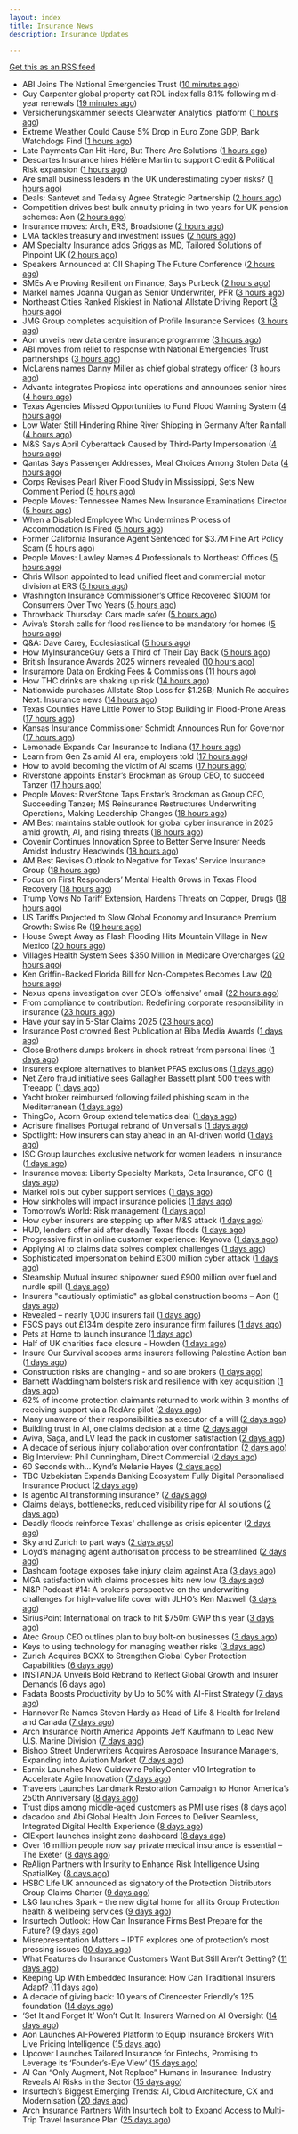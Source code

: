 ```yaml
---
layout: index
title: Insurance News
description: Insurance Updates

---
```


[Get this as an RSS feed](/insurance.rss)

<!-- news_marker starts -->
- ABI Joins The National Emergencies Trust ([10 minutes ago](https://insurance-edge.net/2025/07/10/abi-joins-the-national-emergencies-trust/))
- Guy Carpenter global property cat ROL index falls 8.1% following mid-year renewals ([19 minutes ago](https://www.reinsurancene.ws/guy-carpenter-global-property-cat-rol-index-falls-8-1-following-mid-year-renewals/))
- Versicherungskammer selects Clearwater Analytics’ platform ([1 hours ago](https://www.reinsurancene.ws/versicherungskammer-selects-clearwater-analytics-platform/))
- Extreme Weather Could Cause 5% Drop in Euro Zone GDP, Bank Watchdogs Find ([1 hours ago](https://www.insurancejournal.com/news/international/2025/07/10/831114.htm))
- Late Payments Can Hit Hard, But There Are Solutions ([1 hours ago](https://insurance-edge.net/2025/07/10/late-payments-can-hit-hard-but-there-are-solutions/))
- Descartes Insurance hires Hélène Martin to support Credit & Political Risk expansion ([1 hours ago](https://www.reinsurancene.ws/descartes-insurance-hires-helene-martin-to-support-credit-political-risk-expansion/))
- Are small business leaders in the UK underestimating cyber risks? ([1 hours ago](https://www.insurancebusinessmag.com/uk/news/cyber/are-small-business-leaders-in-the-uk-underestimating-cyber-risks-542090.aspx))
- Deals: Santevet and Tedaisy Agree Strategic Partnership ([2 hours ago](https://insurance-edge.net/2025/07/10/deals-santevet-and-tedaisy-agree-strategic-partnership/))
- Competition drives best bulk annuity pricing in two years for UK pension schemes: Aon ([2 hours ago](https://www.reinsurancene.ws/competition-drives-best-bulk-annuity-pricing-in-two-years-for-uk-pension-schemes-aon/))
- Insurance moves: Arch, ERS, Broadstone ([2 hours ago](https://www.insurancebusinessmag.com/uk/news/breaking-news/insurance-moves-arch-ers-broadstone-542088.aspx))
- LMA tackles treasury and investment issues ([2 hours ago](https://www.insurancebusinessmag.com/uk/news/breaking-news/lma-tackles-treasury-and-investment-issues-542087.aspx))
- AM Specialty Insurance adds Griggs as MD, Tailored Solutions of Pinpoint UK ([2 hours ago](https://www.reinsurancene.ws/am-specialty-insurance-adds-griggs-as-md-tailored-solutions-of-pinpoint-uk/))
- Speakers Announced at CII Shaping The Future Conference ([2 hours ago](https://insurance-edge.net/2025/07/10/speakers-announced-at-cii-shaping-the-future-conference/))
- SMEs Are Proving Resilient on Finance, Says Purbeck ([2 hours ago](https://insurance-edge.net/2025/07/10/smes-are-proving-resilient-on-finance-says-purbeck/))
- Markel names Joanna Quigan as Senior Underwriter, PFR ([3 hours ago](https://www.reinsurancene.ws/markel-names-joanna-quigan-as-senior-underwriter-pfr/))
- Northeast Cities Ranked Riskiest in National Allstate Driving Report ([3 hours ago](https://www.insurancejournal.com/news/national/2025/07/10/831089.htm))
- JMG Group completes acquisition of Profile Insurance Services ([3 hours ago](https://www.insurancebusinessmag.com/uk/news/breaking-news/jmg-group-completes-acquisition-of-profile-insurance-services-542083.aspx))
- Aon unveils new data centre insurance programme ([3 hours ago](https://www.insurancebusinessmag.com/uk/news/breaking-news/aon-unveils-new-data-centre-insurance-programme-542077.aspx))
- ABI moves from relief to response with National Emergencies Trust partnerships ([3 hours ago](https://www.insurancebusinessmag.com/uk/news/non-profits/abi-moves-from-relief-to-response-with-national-emergencies-trust-partnerships-542076.aspx))
- McLarens names Danny Miller as chief global strategy officer ([3 hours ago](https://www.insurancebusinessmag.com/uk/news/breaking-news/mclarens-names-danny-miller-as-chief-global-strategy-officer-542066.aspx))
- Advanta integrates Propicsa into operations and announces senior hires ([4 hours ago](https://www.reinsurancene.ws/advanta-integrates-propicsa-into-operations-and-announces-senior-hires/))
- Texas Agencies Missed Opportunities to Fund Flood Warning System ([4 hours ago](https://www.insurancejournal.com/news/southcentral/2025/07/10/831104.htm))
- Low Water Still Hindering Rhine River Shipping in Germany After Rainfall ([4 hours ago](https://www.insurancejournal.com/news/international/2025/07/10/831076.htm))
- M&S Says April Cyberattack Caused by Third-Party Impersonation ([4 hours ago](https://www.insurancejournal.com/news/international/2025/07/10/831058.htm))
- Qantas Says Passenger Addresses, Meal Choices Among Stolen Data ([4 hours ago](https://www.insurancejournal.com/news/international/2025/07/10/831030.htm))
- Corps Revises Pearl River Flood Study in Mississippi, Sets New Comment Period ([5 hours ago](https://www.insurancejournal.com/news/southeast/2025/07/10/831067.htm))
- People Moves: Tennessee Names New Insurance Examinations Director ([5 hours ago](https://www.insurancejournal.com/news/southeast/2025/07/10/830972.htm))
- When a Disabled Employee Who Undermines Process of Accommodation Is Fired ([5 hours ago](https://www.insurancejournal.com/news/east/2025/07/10/830982.htm))
- Former California Insurance Agent Sentenced for $3.7M Fine Art Policy Scam ([5 hours ago](https://www.insurancejournal.com/news/west/2025/07/10/830975.htm))
- People Moves: Lawley Names 4 Professionals to Northeast Offices ([5 hours ago](https://www.insurancejournal.com/news/east/2025/07/10/830585.htm))
- Chris Wilson appointed to lead unified fleet and commercial motor division at ERS ([5 hours ago](https://www.reinsurancene.ws/chris-wilson-appointed-to-lead-unified-fleet-and-commercial-motor-division-at-ers/))
- Washington Insurance Commissioner’s Office Recovered $100M for Consumers Over Two Years ([5 hours ago](https://www.insurancejournal.com/news/national/2025/07/10/830827.htm))
- Throwback Thursday: Cars made safer ([5 hours ago](https://www.postonline.co.uk/personal/7956734/throwback-thursday-cars-made-safer))
- Aviva’s Storah calls for flood resilience to be mandatory for homes ([5 hours ago](https://www.postonline.co.uk/personal/7958012/aviva%E2%80%99s-storah-calls-for-flood-resilience-to-be-mandatory-for-homes))
- Q&A: Dave Carey, Ecclesiastical ([5 hours ago](https://www.postonline.co.uk/commercial/7957606/qa-dave-carey-ecclesiastical))
- How MyInsuranceGuy Gets a Third of Their Day Back ([5 hours ago](https://www.insurancejournal.com/blogs/ezlynx/2025/07/10/830639.htm))
- British Insurance Awards 2025 winners revealed ([10 hours ago](https://www.postonline.co.uk/broker/7958092/british-insurance-awards-2025-winners-revealed))
- Insuramore Data on Broking Fees & Commissions ([11 hours ago](https://insurance-edge.net/2025/07/09/insuramore-data-on-broking-fees-commissions/))
- How THC drinks are shaking up risk ([14 hours ago](https://www.dig-in.com/opinion/how-thc-drinks-are-shaking-up-risk))
- Nationwide purchases Allstate Stop Loss for $1.25B; Munich Re acquires Next: Insurance news ([14 hours ago](https://www.dig-in.com/news/nationwide-allstate-stop-loss-1-25b-munich-re-acquires-next))
- Texas Counties Have Little Power to Stop Building in Flood-Prone Areas ([17 hours ago](https://www.insurancejournal.com/news/southcentral/2025/07/09/831051.htm))
- Kansas Insurance Commissioner Schmidt Announces Run for Governor ([17 hours ago](https://www.insurancejournal.com/news/midwest/2025/07/09/831038.htm))
- Lemonade Expands Car Insurance to Indiana ([17 hours ago](https://www.insurancejournal.com/news/midwest/2025/07/09/831033.htm))
- Learn from Gen Zs amid AI era, employers told ([17 hours ago](https://www.insurancebusinessmag.com/uk/business-strategy/learn-from-gen-zs-amid-ai-era-employers-told-542007.aspx))
- How to avoid becoming the victim of AI scams ([17 hours ago](https://www.dig-in.com/podcast/how-to-avoid-becoming-the-victim-of-ai-scams))
- Riverstone appoints Enstar’s Brockman as Group CEO, to succeed Tanzer ([17 hours ago](https://www.reinsurancene.ws/riverstone-appoints-brockman-group-ceo-succeed-tanzer/))
- People Moves: RiverStone Taps Enstar’s Brockman as Group CEO, Succeeding Tanzer; MS Reinsurance Restructures Underwriting Operations, Making Leadership Changes ([18 hours ago](https://www.insurancejournal.com/news/international/2025/07/09/830999.htm))
- AM Best maintains stable outlook for global cyber insurance in 2025 amid growth, AI, and rising threats ([18 hours ago](https://www.reinsurancene.ws/am-best-maintains-stable-outlook-for-global-cyber-insurance-in-2025-amid-growth-ai-and-rising-threats/))
- Covenir Continues Innovation Spree to Better Serve Insurer Needs Amidst Industry Headwinds ([18 hours ago](https://www.insurancejournal.com/services/newswire/2025/07/09/830900.htm))
- AM Best Revises Outlook to Negative for Texas’ Service Insurance Group ([18 hours ago](https://www.insurancejournal.com/news/southcentral/2025/07/09/831012.htm))
- Focus on First Responders’ Mental Health Grows in Texas Flood Recovery ([18 hours ago](https://www.insurancejournal.com/news/southcentral/2025/07/09/831008.htm))
- Trump Vows No Tariff Extension, Hardens Threats on Copper, Drugs ([18 hours ago](https://www.insurancejournal.com/news/national/2025/07/09/830989.htm))
- US Tariffs Projected to Slow Global Economy and Insurance Premium Growth: Swiss Re ([19 hours ago](https://www.insurancejournal.com/news/international/2025/07/09/830979.htm))
- House Swept Away as Flash Flooding Hits Mountain Village in New Mexico ([20 hours ago](https://www.insurancejournal.com/news/west/2025/07/09/830968.htm))
- Villages Health System Sees $350 Million in Medicare Overcharges ([20 hours ago](https://www.insurancejournal.com/news/southeast/2025/07/09/830964.htm))
- Ken Griffin-Backed Florida Bill for Non-Competes Becomes Law ([20 hours ago](https://www.insurancejournal.com/news/southeast/2025/07/09/830961.htm))
- Nexus opens investigation over CEO’s ‘offensive’ email ([22 hours ago](https://www.postonline.co.uk/lloyd%E2%80%99slondon/7958105/nexus-opens-investigation-over-ceo%E2%80%99s-%E2%80%98offensive%E2%80%99-email))
- From compliance to contribution: Redefining corporate responsibility in insurance ([23 hours ago](https://www.insurancebusinessmag.com/uk/news/breaking-news/from-compliance-to-contribution-redefining-corporate-responsibility-in-insurance-541939.aspx))
- Have your say in 5-Star Claims 2025 ([23 hours ago](https://www.insurancebusinessmag.com/uk/news/claims/have-your-say-in-5star-claims-2025-541937.aspx))
- Insurance Post crowned Best Publication at Biba Media Awards ([1 days ago](https://www.postonline.co.uk/news/7958106/insurance-post-crowned-best-publication-at-biba-media-awards))
- Close Brothers dumps brokers in shock retreat from personal lines ([1 days ago](https://www.insurancebusinessmag.com/uk/news/breaking-news/close-brothers-dumps-brokers-in-shock-retreat-from-personal-lines-541924.aspx))
- Insurers explore alternatives to blanket PFAS exclusions ([1 days ago](https://www.postonline.co.uk/commercial/7958054/insurers-explore-alternatives-to-blanket-pfas-exclusions))
- Net Zero fraud initiative sees Gallagher Bassett plant 500 trees with Treeapp ([1 days ago](https://www.insurancebusinessmag.com/uk/news/environmental/net-zero-fraud-initiative-sees-gallagher-bassett-plant-500-trees-with-treeapp-541918.aspx))
- Yacht broker reimbursed following failed phishing scam in the Mediterranean ([1 days ago](https://www.insurancebusinessmag.com/uk/news/cyber/yacht-broker-reimbursed-following-failed-phishing-scam-in-the-mediterranean-541911.aspx))
- ThingCo, Acorn Group extend telematics deal ([1 days ago](https://www.insurancebusinessmag.com/uk/news/auto-motor/thingco-acorn-group-extend-telematics-deal-541908.aspx))
- Acrisure finalises Portugal rebrand of Universalis ([1 days ago](https://www.insurancebusinessmag.com/uk/news/breaking-news/acrisure-finalises-portugal-rebrand-of-universalis-541900.aspx))
- Spotlight: How insurers can stay ahead in an AI-driven world ([1 days ago](https://www.postonline.co.uk/market-access/technology/7957883/spotlight%C2%A0how-insurers-can-stay-ahead-in-an-ai-driven-world))
- ISC Group launches exclusive network for women leaders in insurance ([1 days ago](https://www.insurancebusinessmag.com/uk/news/diversity-inclusion/isc-group-launches-exclusive-network-for-women-leaders-in-insurance-541899.aspx))
- Insurance moves: Liberty Specialty Markets, Ceta Insurance, CFC ([1 days ago](https://www.insurancebusinessmag.com/uk/news/breaking-news/insurance-moves-liberty-specialty-markets-ceta-insurance-cfc-541898.aspx))
- Markel rolls out cyber support services ([1 days ago](https://www.insurancebusinessmag.com/uk/news/cyber/markel-rolls-out-cyber-support-services-541897.aspx))
- How sinkholes will impact insurance policies ([1 days ago](https://www.postonline.co.uk/claims/7957607/how-sinkholes-will-impact-insurance-policies))
- Tomorrow’s World: Risk management ([1 days ago](https://www.postonline.co.uk/risk-management/7958004/tomorrow%E2%80%99s-world-risk-management))
- How cyber insurers are stepping up after M&S attack ([1 days ago](https://www.postonline.co.uk/commercial/7957857/how-cyber-insurers-are-stepping-up-after-ms-attack))
- HUD, lenders offer aid after deadly Texas floods ([1 days ago](https://www.dig-in.com/news/mortgage-relief-rolls-out-in-flood-hit-texas))
- Progressive first in online customer experience: Keynova ([1 days ago](https://www.dig-in.com/news/progressive-first-in-online-customer-experience-keynova))
- Applying AI to claims data solves complex challenges ([1 days ago](https://www.dig-in.com/news/applying-ai-to-claims-data-solves-complex-challenges))
- Sophisticated impersonation behind £300 million cyber attack ([1 days ago](https://www.insurancebusinessmag.com/uk/news/cyber/sophisticated-impersonation-behind-300-million-cyber-attack-541874.aspx))
- Steamship Mutual insured shipowner sued £900 million over fuel and nurdle spill ([1 days ago](https://www.insurancebusinessmag.com/uk/news/marine/steamship-mutual-insured-shipowner-sued-900-million-over-fuel-and-nurdle-spill-541866.aspx))
- Insurers "cautiously optimistic" as global construction booms – Aon ([1 days ago](https://www.insurancebusinessmag.com/uk/news/construction-engineering/insurers-cautiously-optimistic-as-global-construction-booms--aon-541846.aspx))
- Revealed – nearly 1,000 insurers fail ([1 days ago](https://www.insurancebusinessmag.com/uk/news/breaking-news/revealed--nearly-1000-insurers-fail-541834.aspx))
- FSCS pays out £134m despite zero insurance firm failures ([1 days ago](https://www.postonline.co.uk/news/7958101/fscs-pays-out-%C2%A3134m-despite-zero-insurance-firm-failures))
- Pets at Home to launch insurance ([1 days ago](https://www.postonline.co.uk/news/7958084/pets-at-home-to-launch-insurance))
- Half of UK charities face closure - Howden ([1 days ago](https://www.insurancebusinessmag.com/uk/news/non-profits/half-of-uk-charities-face-closure--howden-541780.aspx))
- Insure Our Survival scopes arms insurers following Palestine Action ban ([1 days ago](https://www.postonline.co.uk/news/7958094/insure-our-survival-scopes-arms-insurers-following-palestine-action-ban))
- Construction risks are changing - and so are brokers ([1 days ago](https://www.insurancebusinessmag.com/uk/news/construction-engineering/construction-risks-are-changing--and-so-are-brokers-541779.aspx))
- Barnett Waddingham bolsters risk and resilience with key acquisition ([1 days ago](https://www.insurancebusinessmag.com/uk/news/breaking-news/barnett-waddingham-bolsters-risk-and-resilience-with-key-acquisition-541778.aspx))
- 62% of income protection claimants returned to work within 3 months of receiving support via a RedArc pilot ([2 days ago](https://ifamagazine.com/62-of-income-protection-claimants-returned-to-work-within-3-months-of-receiving-support-via-a-redarc-pilot/))
- Many unaware of their responsibilities as executor of a will ([2 days ago](https://ifamagazine.com/many-unaware-of-their-responsibilities-as-executor-of-a-will/))
- Building trust in AI, one claims decision at a time ([2 days ago](https://www.postonline.co.uk/market-access/technology/7957963/building-trust-in-ai-one-claims-decision-at-a-time))
- Aviva, Saga, and LV lead the pack in customer satisfaction ([2 days ago](https://www.postonline.co.uk/personal/7958093/aviva-saga-and-lv-lead-the-pack-in-customer-satisfaction))
- A decade of serious injury collaboration over confrontation ([2 days ago](https://www.postonline.co.uk/claims/7958011/a-decade-of-serious-injury-collaboration-over-confrontation))
- Big Interview: Phil Cunningham, Direct Commercial ([2 days ago](https://www.postonline.co.uk/people/7958052/big-interview-phil-cunningham-direct-commercial))
- 60 Seconds with... Kynd’s Melanie Hayes ([2 days ago](https://www.postonline.co.uk/people/7957955/60-seconds-with-kynd%E2%80%99s-melanie-hayes))
- TBC Uzbekistan Expands Banking Ecosystem Fully Digital Personalised Insurance Product ([2 days ago](https://thefintechtimes.com/tbc-uzbekistan-launches-fully-digital-personalised-insurance-product/))
- Is agentic AI transforming insurance? ([2 days ago](https://www.dig-in.com/opinion/is-agentic-ai-transforming-insurance))
- Claims delays, bottlenecks, reduced visibility ripe for AI solutions ([2 days ago](https://www.dig-in.com/news/claims-delays-bottlenecks-visibility-ripe-for-ai-solutions))
- Deadly floods reinforce Texas' challenge as crisis epicenter ([2 days ago](https://www.dig-in.com/articles/deadly-floods-reinforce-texas-challenge-as-crisis-picenter))
- Sky and Zurich to part ways ([2 days ago](https://www.postonline.co.uk/news/7958081/sky-and-zurich-to-part-ways))
- Lloyd’s managing agent authorisation process to be streamlined ([2 days ago](https://www.postonline.co.uk/regulation/7958088/lloyd%E2%80%99s-managing-agent-authorisation-process-to-be-streamlined))
- Dashcam footage exposes fake injury claim against Axa ([3 days ago](https://www.postonline.co.uk/personal/7958087/dashcam-footage-exposes-%C2%A374000-fake-injury-claim-against-axa))
- MGA satisfaction with claims processes hits new low ([3 days ago](https://www.postonline.co.uk/claims/7958078/mga-satisfaction-with-claims-processes-hits-new-low))
- NI&P Podcast #14: A broker’s perspective on the underwriting challenges for high-value life cover with JLHO’s Ken Maxwell ([3 days ago](https://ifamagazine.com/nip-podcast-14-a-brokers-perspective-on-the-underwriting-challenges-for-high-value-life-cover-with-jlhos-ken-maxwell/))
- SiriusPoint International on track to hit $750m GWP this year ([3 days ago](https://www.postonline.co.uk/commercial/7958085/siriuspoint-international-on-track-to-hit-750m-gwp-this-year))
- Atec Group CEO outlines plan to buy bolt-on businesses ([3 days ago](https://www.postonline.co.uk/news/7958039/atec-group-ceo-outlines-plan-to-buy-bolt-on-businesses))
- Keys to using technology for managing weather risks ([3 days ago](https://www.dig-in.com/news/using-technology-to-manage-weather-risks))
- Zurich Acquires BOXX to Strengthen Global Cyber Protection Capabilities ([6 days ago](https://www.insurtechinsights.com/zurich-acquires-boxx-to-strengthen-global-cyber-protection-capabilities/))
- INSTANDA Unveils Bold Rebrand to Reflect Global Growth and Insurer Demands ([6 days ago](https://www.insurtechinsights.com/instanda-unveils-bold-rebrand-to-reflect-global-growth-and-insurer-demands/))
- Fadata Boosts Productivity by Up to 50% with AI-First Strategy ([7 days ago](https://www.insurtechinsights.com/fadata-boosts-productivity-by-up-to-50-with-ai-first-strategy/))
- Hannover Re Names Steven Hardy as Head of Life & Health for Ireland and Canada ([7 days ago](https://www.insurtechinsights.com/hannover-re-names-steven-hardy-as-head-of-life-health-for-ireland-and-canada/))
- Arch Insurance North America Appoints Jeff Kaufmann to Lead New U.S. Marine Division ([7 days ago](https://www.insurtechinsights.com/arch-insurance-north-america-appoints-jeff-kaufmann-to-lead-new-u-s-marine-division/))
- Bishop Street Underwriters Acquires Aerospace Insurance Managers, Expanding into Aviation Market ([7 days ago](https://www.insurtechinsights.com/bishop-street-underwriters-acquires-aerospace-insurance-managers-expanding-into-aviation-market/))
- Earnix Launches New Guidewire PolicyCenter v10 Integration to Accelerate Agile Innovation ([7 days ago](https://www.insurtechinsights.com/earnix-launches-new-guidewire-policycenter-v10-integration-to-accelerate-agile-innovation/))
- Travelers Launches Landmark Restoration Campaign to Honor America’s 250th Anniversary ([8 days ago](https://www.insurtechinsights.com/travelers-launches-landmark-restoration-campaign-to-honor-americas-250th-anniversary/))
- Trust dips among middle-aged customers as PMI use rises ([8 days ago](https://ifamagazine.com/trust-dips-among-middle-aged-customers-as-pmi-use-rises/))
- dacadoo and Abi Global Health Join Forces to Deliver Seamless, Integrated Digital Health Experience ([8 days ago](https://www.insurtechinsights.com/dacadoo-and-abi-global-health-join-forces-to-deliver-seamless-integrated-digital-health-experience/))
- CIExpert launches insight zone dashboard ([8 days ago](https://ifamagazine.com/ciexpert-launches-insight-zone-dashboard/))
- Over 16 million people now say private medical insurance is essential – The Exeter ([8 days ago](https://ifamagazine.com/over-16-million-people-now-say-private-medical-insurance-is-essential-the-exeter/))
- ReAlign Partners with Insurity to Enhance Risk Intelligence Using SpatialKey ([8 days ago](https://www.insurtechinsights.com/realign-partners-with-insurity-to-enhance-risk-intelligence-using-spatialkey/))
- HSBC Life UK announced as signatory of the Protection Distributors Group Claims Charter ([9 days ago](https://ifamagazine.com/hsbc-life-uk-announced-as-signatory-of-the-protection-distributors-group-claims-charter/))
- L&G launches Spark – the new digital home for all its Group Protection health & wellbeing services ([9 days ago](https://ifamagazine.com/lg-launches-spark-the-new-digital-home-for-all-its-group-protection-health-wellbeing-services/))
- Insurtech Outlook: How Can Insurance Firms Best Prepare for the Future? ([9 days ago](https://thefintechtimes.com/insurtech-outlook-how-can-insurance-firms-best-prepare-for-the-future/))
- Misrepresentation Matters – IPTF explores one of protection’s most pressing issues ([10 days ago](https://ifamagazine.com/misrepresentation-matters-iptf-explores-one-of-protections-most-pressing-issues/))
- What Features do Insurance Customers Want But Still Aren’t Getting? ([11 days ago](https://thefintechtimes.com/what-features-do-insurance-customers-want-but-still-arent-getting/))
- Keeping Up With Embedded Insurance: How Can Traditional Insurers Adapt? ([11 days ago](https://thefintechtimes.com/keeping-up-with-embedded-insurance-how-can-traditional-insurers-adapt/))
- A decade of giving back: 10 years of Cirencester Friendly’s 125 foundation ([14 days ago](https://ifamagazine.com/a-decade-of-giving-back-10-years-of-cirencester-friendlys-125-foundation/))
- ‘Set It and Forget It’ Won’t Cut It: Insurers Warned on AI Oversight ([14 days ago](https://thefintechtimes.com/set-it-and-forget-it-wont-cut-it-insurers-warned-on-ai-oversight/))
- Aon Launches AI-Powered Platform to Equip Insurance Brokers With Live Pricing Intelligence ([15 days ago](https://thefintechtimes.com/aon-launches-ai-powered-platform-to-equip-insurance-brokers-with-live-pricing-intelligence/))
- Upcover Launches Tailored Insurance for Fintechs, Promising to Leverage its ‘Founder’s-Eye View’ ([15 days ago](https://thefintechtimes.com/upcover-launches-tailored-insurance-for-fintechs-promising-to-leverage-its-founders-eye-view/))
- AI Can “Only Augment, Not Replace” Humans in Insurance: Industry Reveals AI Risks in the Sector ([15 days ago](https://thefintechtimes.com/ai-can-only-augment-not-replace-humans-in-insurance-industry-reveals-ai-risks-in-the-sector/))
- Insurtech’s Biggest Emerging Trends: AI, Cloud Architecture, CX and Modernisation ([20 days ago](https://thefintechtimes.com/insurtech-biggest-emerging-trends-ai-cloud-architecture-cx-and-data/))
- Arch Insurance Partners With Insurtech bolt to Expand Access to Multi-Trip Travel Insurance Plan ([25 days ago](https://thefintechtimes.com/arch-insurance-partners-with-insurtech-bolt-to-expand-access-to-multi-trip-travel-insurance-plan/))

<!-- news_marker ends -->